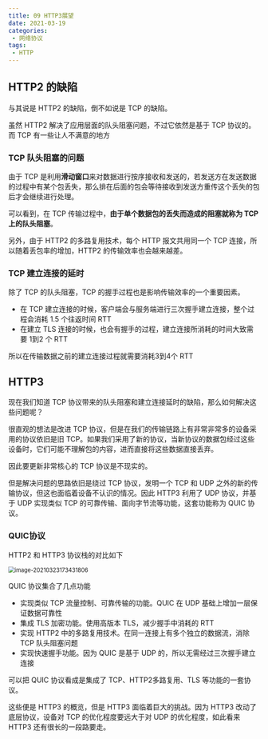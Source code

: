 ```yaml
---
title: 09 HTTP3展望
date: 2021-03-19
categories:
 - 网络协议
tags:
 - HTTP
---
```




## HTTP2 的缺陷

与其说是 HTTP2 的缺陷，倒不如说是 TCP 的缺陷。

虽然 HTTP2 解决了应用层面的队头阻塞问题，不过它依然是基于 TCP 协议的。而 TCP 有一些让人不满意的地方

### TCP 队头阻塞的问题

由于 TCP 是利用**滑动窗口**来对数据进行按序接收和发送的，若发送方在发送数据的过程中有某个包丢失，那么排在后面的包会等待接收到发送方重传这个丢失的包后才会继续进行处理。

可以看到，在 TCP 传输过程中，**由于单个数据包的丢失而造成的阻塞就称为 TCP 上的队头阻塞**。

另外，由于 HTTP2 的多路复用技术，每个 HTTP 报文共用同一个 TCP 连接，所以随着丢包率的增加，HTTP2 的传输效率也会越来越差。



### TCP 建立连接的延时

除了 TCP 的队头阻塞，TCP 的握手过程也是影响传输效率的一个重要因素。

+ 在 TCP 建立连接的时候，客户端会与服务端进行三次握手建立连接，整个过程会消耗 1.5 个往返时间 RTT
+ 在建立 TLS 连接的时候，也会有握手的过程，建立连接所消耗的时间大致需要 1到2 个 RTT

所以在传输数据之前的建立连接过程就需要消耗3到4个 RTT



## HTTP3

现在我们知道 TCP 协议带来的队头阻塞和建立连接延时的缺陷，那么如何解决这些问题呢？

很直观的想法是改进 TCP 协议，但是在我们的传输链路上有非常非常多的设备采用的协议依旧是旧 TCP。如果我们采用了新的协议，当新协议的数据包经过这些设备时，它们可能不理解包的内容，进而直接将这些数据直接丢弃。

因此要更新非常核心的 TCP 协议是不现实的。

但是解决问题的思路依旧是绕过 TCP 协议，发明一个 TCP 和 UDP 之外的新的传输协议，但这也面临着设备不认识的情况。因此 HTTP3 利用了 UDP 协议，并基于 UDP 实现类似 TCP 的可靠传输、面向字节流等功能，这套功能称为 QUIC 协议。

### QUIC协议

HTTP2 和 HTTP3 协议栈的对比如下

<img src="@img/image-20210323173431806.png" alt="image-20210323173431806" style="zoom:80%;" />

QUIC 协议集合了几点功能

+ 实现类似 TCP 流量控制、可靠传输的功能。QUIC 在 UDP 基础上增加一层保证数据可靠性
+ 集成 TLS 加密功能。使用高版本 TLS，减少握手中消耗的 RTT
+ 实现 HTTP2 中的多路复用技术。在同一连接上有多个独立的数据流，消除 TCP 队头阻塞问题
+ 实现快速握手功能。因为 QUIC 是基于 UDP 的，所以无需经过三次握手建立连接

可以把 QUIC 协议看成是集成了 TCP、HTTP2多路复用、TLS 等功能的一套协议。

这些便是 HTTP3 的概览，但是 HTTP3 面临着巨大的挑战。因为 HTTP3 改动了底层协议，设备对 TCP 的优化程度要远大于对 UDP 的优化程度，如此看来 HTTP3 还有很长的一段路要走。